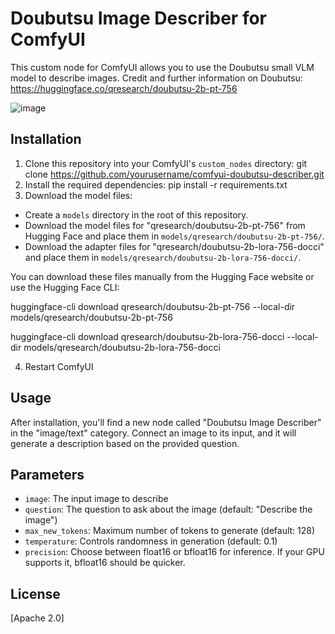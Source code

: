 # Doubutsu Image Describer for ComfyUI

This custom node for ComfyUI allows you to use the Doubutsu small VLM model to describe images.
Credit and further information on Doubutsu: https://huggingface.co/qresearch/doubutsu-2b-pt-756

![image](https://github.com/user-attachments/assets/766be6c5-b1f0-4a2e-b98f-8fda661051b9)


## Installation

1. Clone this repository into your ComfyUI's `custom_nodes` directory:
git clone https://github.com/yourusername/comfyui-doubutsu-describer.git
2. Install the required dependencies:
pip install -r requirements.txt
3. Download the model files:
- Create a `models` directory in the root of this repository.
- Download the model files for "qresearch/doubutsu-2b-pt-756" from Hugging Face and place them in `models/qresearch/doubutsu-2b-pt-756/`.
- Download the adapter files for "qresearch/doubutsu-2b-lora-756-docci" and place them in `models/qresearch/doubutsu-2b-lora-756-docci/`.

You can download these files manually from the Hugging Face website or use the Hugging Face CLI:

huggingface-cli download qresearch/doubutsu-2b-pt-756 --local-dir models/qresearch/doubutsu-2b-pt-756

huggingface-cli download qresearch/doubutsu-2b-lora-756-docci --local-dir models/qresearch/doubutsu-2b-lora-756-docci

4. Restart ComfyUI

## Usage

After installation, you'll find a new node called "Doubutsu Image Describer" in the "image/text" category. Connect an image to its input, and it will generate a description based on the provided question.

## Parameters

- `image`: The input image to describe
- `question`: The question to ask about the image (default: "Describe the image")
- `max_new_tokens`: Maximum number of tokens to generate (default: 128)
- `temperature`: Controls randomness in generation (default: 0.1)
- `precision`: Choose between float16 or bfloat16 for inference. If your GPU supports it, bfloat16 should be quicker.

## License

[Apache 2.0]
